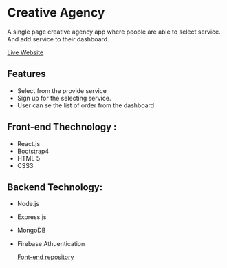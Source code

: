 


# Creative Agency
A single page creative agency app where people are able to select service. And add service to their dashboard.


[Live Website](https://create-agency-f5381.firebaseapp.com/) 

## Features
- Select from the provide service
- Sign up for the selecting service.
- User can se the list of order from the dashboard

## Front-end Thechnology :
- React.js
- Bootstrap4
- HTML 5
- CSS3
## Backend Technology:
- Node.js
- Express.js
- MongoDB
- Firebase Athuentication
  
  [Font-end repository](https://github.com/iqbal-dev/service-agency-client ) 
